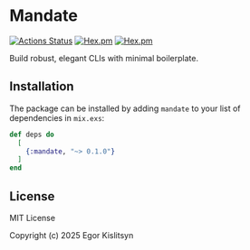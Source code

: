 # Mandate

[![Actions Status](https://github.com/minibikini/mandate/workflows/CI/badge.svg)](https://github.com/minibikini/mandate/actions)
[![Hex.pm](https://img.shields.io/hexpm/v/mandate.svg?maxAge=2592000)](https://hex.pm/packages/mandate)
[![Hex.pm](https://img.shields.io/hexpm/l/mandate.svg?maxAge=2592000)](https://hex.pm/packages/mandate)

Build robust, elegant CLIs with minimal boilerplate.

## Installation

The package can be installed by adding `mandate` to your list of dependencies in `mix.exs`:

```elixir
def deps do
  [
    {:mandate, "~> 0.1.0"}
  ]
end
```

## License

MIT License

Copyright (c) 2025 Egor Kislitsyn
